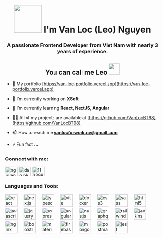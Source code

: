 <h1 align="center"><img src="https://github.com/SrishtiSinghD/SrishtiSinghD/blob/master/tenor%20(2).gif" width="90px"> I'm Van Loc (Leo) Nguyen</h1>
<h3 align="center">A passionate Frontend Developer from Viet Nam with nearly 3 years of experience.</h3>
<h2 align="center">You can call me Leo  <img src="https://media.giphy.com/media/l41K2nK1kW3wCM6dy/giphy.gif" width="36px"> </h2>

- 📄 My portfolio [https://van-loc-portfolio.vercel.app](https://van-loc-portfolio.vercel.app)

- 🔭 I’m currently working on **XSoft**

- 🌱 I’m currently learning **React, NextJS, Angular**



- 👨‍💻 All of my projects are available at [https://github.com/VanLocBT98](https://github.com/VanLocBT98)



- 📫 How to reach me **vanlocforwork.nv@gmail.com**



- ⚡ Fun fact **...**

<h3 align="left">Connect with me:</h3>
<p align="left">

<a href="https://www.linkedin.com/in/nguyen-van-loc-a063a1240/" target="_blank"><img align="center" src="https://raw.githubusercontent.com/rahuldkjain/github-profile-readme-generator/master/src/images/icons/Social/linked-in-alt.svg" alt="nguyen-van-loc-a063a1240" height="30" width="40" /></a>
<a href="https://www.facebook.com/dag.phan.1/" target="_blank"><img align="center" src="https://raw.githubusercontent.com/rahuldkjain/github-profile-readme-generator/master/src/images/icons/Social/facebook.svg" alt="dag.phan.1" height="30" width="40" /></a>
<a href="https://discordapp.com/users/1133984581238927401" target="_blank"><img align="center" src="https://raw.githubusercontent.com/rahuldkjain/github-profile-readme-generator/master/src/images/icons/Social/discord.svg" alt="1133984581238927401" height="30" width="40" /></a>
</p>

<h3 align="left">Languages and Tools:</h3>
<div align="left">
<img src="https://skillicons.dev/icons?i=react" height="40" alt="react logo"  />
  <img width="12" />
   <img src="https://cdn.jsdelivr.net/gh/devicons/devicon/icons/nextjs/nextjs-original.svg" height="40" alt="nextjs logo"  />
  <img width="12" />
    <img src="https://skillicons.dev/icons?i=ts" height="40" alt="typescript logo"  />
  <img width="12" />
    <img src="https://skillicons.dev/icons?i=vite" height="40" alt="vite logo"  />
  <img width="12" />
  <img src="https://skillicons.dev/icons?i=docker" height="40" alt="docker logo"  />
  <img width="12" />
  <img src="https://skillicons.dev/icons?i=css" height="40" alt="css3 logo"  />
  <img width="12" />
  <img src="https://skillicons.dev/icons?i=sass" height="40" alt="sass logo"  />
  <img width="12" />
  <img src="https://skillicons.dev/icons?i=html" height="40" alt="html5 logo"  />
  <img width="12" />
  <img src="https://skillicons.dev/icons?i=js" height="40" alt="javascript logo"  />
  <img width="12" />
  <img src="https://skillicons.dev/icons?i=jquery" height="40" alt="jquery logo"  />
  <img width="12" />
  <img src="https://skillicons.dev/icons?i=express" height="40" alt="express logo"  />
  <img width="12" />
  <img src="https://skillicons.dev/icons?i=angular" height="40" alt="angularjs logo"  />
  <img width="12" />
  <img src="https://skillicons.dev/icons?i=nestjs" height="40" alt="nestjs logo"  />
  <img width="12" />
  <img src="https://skillicons.dev/icons?i=graphql" height="40" alt="graphql logo"  />
  <img width="12" />
  <img src="https://skillicons.dev/icons?i=tailwind" height="40" alt="tailwindcss logo"  />
  <img width="12" />
  <img src="https://skillicons.dev/icons?i=jenkins" height="40" alt="jenkins logo"  />
  <img width="12" />
  <img src="https://skillicons.dev/icons?i=nginx" height="40" alt="nginx logo"  />
  <img width="12" />
  <img src="https://skillicons.dev/icons?i=bootstrap" height="40" alt="bootstrap logo"  />
  <img width="12" />
  <img src="https://skillicons.dev/icons?i=materialui" height="40" alt="materialui logo"  />
  <img width="12" />
  <img src="https://skillicons.dev/icons?i=firebase" height="40" alt="firebase logo"  />
  <img width="12" />
  <img src="https://skillicons.dev/icons?i=mongodb" height="40" alt="mongodb logo"  />
  <img width="12" />
  <img src="https://skillicons.dev/icons?i=postman" height="40" alt="postman logo"  />
  <img width="12" />
  <img src="https://skillicons.dev/icons?i=jest" height="40" alt="jest logo"  />
</div>
